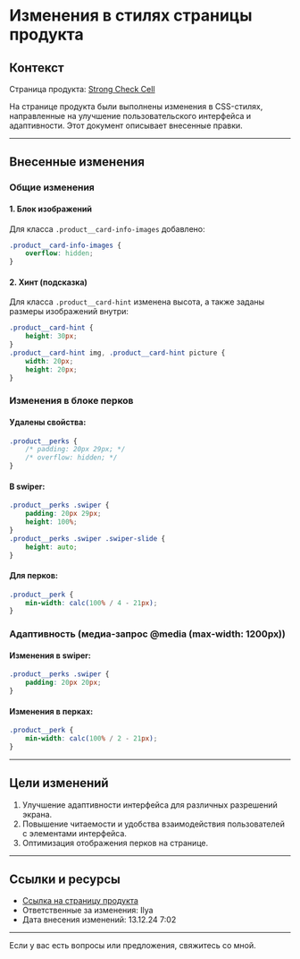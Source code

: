 # Изменения в стилях страницы продукта

## Контекст
Страница продукта: [Strong Check Cell](https://brawl.games/products/strong-check-cell)

На странице продукта были выполнены изменения в CSS-стилях, направленные на улучшение пользовательского интерфейса и адаптивности. Этот документ описывает внесенные правки.

---

## Внесенные изменения

### Общие изменения

#### 1. Блок изображений
Для класса `.product__card-info-images` добавлено:
```css
.product__card-info-images {
    overflow: hidden;
}
```

#### 2. Хинт (подсказка)
Для класса `.product__card-hint` изменена высота, а также заданы размеры изображений внутри:
```css
.product__card-hint {
    height: 30px;
}
.product__card-hint img, .product__card-hint picture {
    width: 20px;
    height: 20px;
}
```

### Изменения в блоке перков

#### Удалены свойства:
```css
.product__perks {
    /* padding: 20px 29px; */
    /* overflow: hidden; */
}
```

#### В swiper:
```css
.product__perks .swiper {
    padding: 20px 29px;
    height: 100%;
}
.product__perks .swiper .swiper-slide {
    height: auto;
}
```

#### Для перков:
```css
.product__perk {
    min-width: calc(100% / 4 - 21px);
}
```

### Адаптивность (медиа-запрос @media (max-width: 1200px))

#### Изменения в swiper:
```css
.product__perks .swiper {
    padding: 20px 20px;
}
```

#### Изменения в перках:
```css
.product__perk {
    min-width: calc(100% / 2 - 21px);
}
```

---

## Цели изменений
1. Улучшение адаптивности интерфейса для различных разрешений экрана.
2. Повышение читаемости и удобства взаимодействия пользователей с элементами интерфейса.
3. Оптимизация отображения перков на странице.

---

## Ссылки и ресурсы
- [Ссылка на страницу продукта](https://brawl.games/products/strong-check-cell)
- Ответственные за изменения: Ilya
- Дата внесения изменений: 13.12.24 7:02

---

Если у вас есть вопросы или предложения, свяжитесь со мной.
